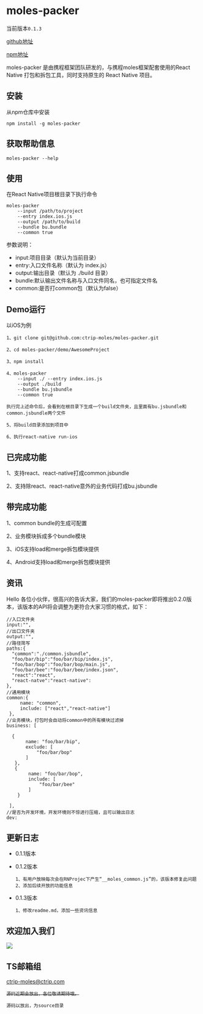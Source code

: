 # moles-packer

当前版本`0.1.3`

[github地址](https://github.com/ctripcorp/moles-packer/)

[npm地址](https://www.npmjs.com/package/moles-packer)


moles-packer 是由携程框架团队研发的，与携程moles框架配套使用的React Native 打包和拆包工具，同时支持原生的 React Native 项目。

## 安装

从npm仓库中安装

```
npm install -g moles-packer
```

## 获取帮助信息

```
moles-packer --help

```

##	使用

在React Native项目根目录下执行命令

```
moles-packer 
	--input /path/to/project 
	--entry index.ios.js 
	--output /path/to/build 
	--bundle bu.bundle 
	--common true
```
参数说明：

+	input:项目目录（默认为当前目录）
+	entry:入口文件名称（默认为 index.js）
+	output:输出目录（默认为 ./build 目录）
+	bundle:默认输出文件名称与入口文件同名，也可指定文件名
+	common:是否打common包（默认为false）

## Demo运行

以iOS为例

```
1、git clone git@github.com:ctrip-moles/moles-packer.git

2、cd moles-packer/demo/AwesomeProject

3、npm install

4、moles-packer 
	--input ./ --entry index.ios.js 
	--output ./build 
	--bundle bu.jsbundle 
	--common true

执行完上述命令后，会看到在根目录下生成一个build文件夹，且里面有bu.jsbundle和common.jsbundle两个文件

5、将build目录添加到项目中

6、执行react-native run-ios

```

## 已完成功能

1、支持react、react-native打成common.jsbundle

2、支持除react、react-native意外的业务代码打成bu.jsbundle

## 带完成功能

1、common bundle的生成可配置

2、业务模块拆成多个bundle模块

3、iOS支持load和merge拆包模块提供

4、Android支持load和merge拆包模块提供


## 资讯

Hello 各位小伙伴，很高兴的告诉大家，我们的moles-packer即将推出0.2.0版本，该版本的API将会调整为更符合大家习惯的格式，如下：

```
//入口文件夹
input:"",
//出口文件夹
output:"",
//路径简写
paths:{
  "common":"./common.jsbundle",
  "foo/bar/bip":"foo/bar/bip/index.js",
  "foo/bar/bop":"foo/bar/bop/main.js",
  "foo/bar/bee":"foo/bar/bee/index.json",
  "react":"react",
  "react-natve":"react-native":
},
//通用模块
common:{
     name: "common",
     include: ["react","react-native"]
 },
//业务模块，打包时会自动将common中的所有模块过滤掉
business: [

  {
       name: "foo/bar/bip",
       exclude: [
           "foo/bar/bop"
       ]
   },
   {
        name: "foo/bar/bop",
        include: [
            "foo/bar/bee"
        ]
    }

 ],
//是否为开发环境，开发环境则不惊进行压缩，且可以输出日志
dev:
```
## 更新日志

+	0.1.1版本

+	0.1.2版本

		1、有用户放映每次会在RNProjec下产生“__moles_common.js”的，该版本修复此问题
		2、添加后续开放的功能信息
		

+	0.1.3版本

		1、修改readme.md，添加一些资讯信息





## 欢迎加入我们

![](https://github.com/ctripcorp/moles-packer/raw/master/qrcode.jpg)

## TS邮箱组

<ctrip-moles@ctrip.com>



~~`源码近期会放出，各位敬请期待哦。`~~

`源码以放出，为source目录`


